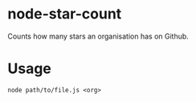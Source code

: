 node-star-count
===============

Counts how many stars an organisation has on Github.

Usage
===

`node path/to/file.js <org>`
